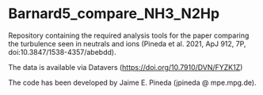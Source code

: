 # Barnard5_compare_NH3_N2Hp
Repository containing the required analysis tools for the paper comparing the turbulence seen in neutrals and ions (Pineda et al. 2021, ApJ 912, 7P, doi:10.3847/1538-4357/abebdd).

The data is available via Datavers (https://doi.org/10.7910/DVN/FYZK1Z)

The code has been developed by Jaime E. Pineda (jpineda \@ mpe.mpg.de).
